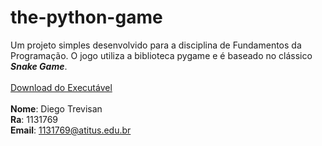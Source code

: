 # the-python-game
Um projeto simples desenvolvido para a disciplina de Fundamentos da Programação. O jogo utiliza a biblioteca pygame e é baseado no clássico **_Snake Game_**.
<br>
<br>
[Download do Executável](https://drive.google.com/drive/folders/1aa5u00vtVTLTp88mKltjoP5LQhE0CQob?usp=share_link)
<br>
<br>
**Nome**: Diego Trevisan
<br>
**Ra**: 1131769
<br>
**Email**: 1131769@atitus.edu.br
